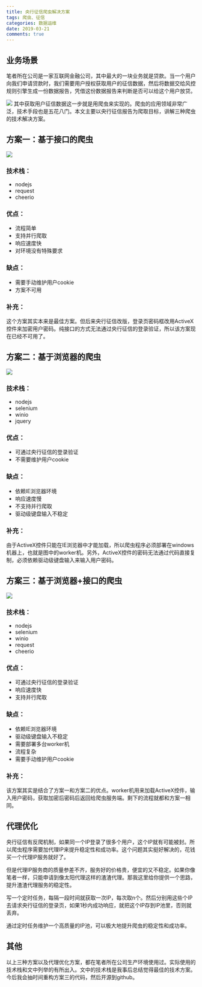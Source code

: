 ```yaml
---
title: 央行征信爬虫解决方案
tags: 爬虫、征信
categories: 数据运维
date: 2019-03-21
comments: true
---
```


## 业务场景

笔者所在公司是一家互联网金融公司，其中最大的一块业务就是贷款。当一个用户向我们申请贷款时，我们需要用户授权获取用户的征信数据，然后将数据交给风控规则引擎生成一份数据报告，凭借这份数据报告来判断是否可以给这个用户放贷。
<!-- more -->
![](https://ws3.sinaimg.cn/large/005BYqpgly1g1aos4pnerj30l506sjrv.jpg)
其中获取用户征信数据这一步就是用爬虫来实现的。爬虫的应用领域非常广泛，技术手段也是五花八门。本文主要以央行征信报告为爬取目标，讲解三种爬虫的技术解决方案。

## 方案一：基于接口的爬虫
![](https://ws3.sinaimg.cn/large/005BYqpgly1g1aosxziw7j30em0d3dgk.jpg)
### 技术栈：
* nodejs
* request
* cheerio

### 优点：
* 流程简单
* 支持并行爬取
* 响应速度快
* 对环境没有特殊要求

### 缺点：
* 需要手动维护用户cookie
* 方案不可用

### 补充：
这个方案其实本来是最佳方案。但后来央行征信改版，登录页密码框改用ActiveX控件来加密用户密码。纯接口的方式无法通过央行征信的登录验证，所以该方案现在已经不可用了。

## 方案二：基于浏览器的爬虫
![](https://ws3.sinaimg.cn/large/005BYqpgly1g1aotdsbsgj30hy0d3jsj.jpg)
### 技术栈：
* nodejs
* selenium
* winio
* jquery

### 优点：
* 可通过央行征信的登录验证
* 不需要维护用户cookie

### 缺点：
* 依赖IE浏览器环境
* 响应速度慢
* 不支持并行爬取
* 驱动级键盘输入不稳定

### 补充：
由于ActiveX控件只能在IE浏览器中才能加载，所以爬虫程序必须部署在windows机器上，也就是图中的worker机。另外，ActiveX控件的密码无法通过代码直接复制，必须依赖驱动级键盘输入来输入用户密码。

## 方案三：基于浏览器+接口的爬虫
![](https://ws3.sinaimg.cn/large/005BYqpggy1g1aotpz7cvj30ho0eht9t.jpg)
### 技术栈：
* nodejs
* selenium
* winio
* request
* cheerio

### 优点：
* 可通过央行征信的登录验证
* 响应速度快
* 支持并行爬取

### 缺点：
* 依赖IE浏览器环境
* 驱动级键盘输入不稳定
* 需要部署多台worker机
* 流程复杂
* 需要手动维护用户cookie

### 补充：
该方案其实是结合了方案一和方案二的优点。worker机用来加载ActiveX控件，输入用户密码，获取加密后密码后返回给爬虫服务端。剩下的流程就都和方案一相同。

## 代理优化

央行征信有反爬机制，如果同一个IP登录了很多个用户，这个IP就有可能被封。所以爬虫程序需要加代理IP来提升稳定性和成功率。这个问题其实挺好解决的，花钱买一个代理IP服务就好了。

但是代理IP服务商的质量参差不齐，服务好的价格贵，便宜的又不稳定。如果你像笔者一样，只能申请到像太阳代理这样的渣渣代理。那我这里给你提供一个思路，提升渣渣代理服务的稳定性。

写一个定时任务，每隔一段时间就获取一次IP，每次取n个。然后分别用这些个IP去请求央行征信的登录页，如果1秒内成功响应，就把这个IP存到IP池里，否则就丢弃。

通过定时任务维护一个高质量的IP池，可以极大地提升爬虫的稳定性和成功率。

## 其他
以上三种方案以及代理优化方案，都在笔者所在公司生产环境使用过。实际使用的技术栈和文中列举的有所出入。文中的技术栈是我事后总结觉得最佳的技术方案。今后我会抽时间重构方案三的代码，然后开源到github。
